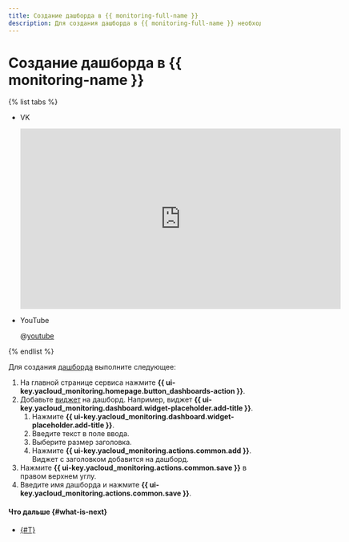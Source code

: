 ```yaml
---
title: Создание дашборда в {{ monitoring-full-name }}
description: Для создания дашборда в {{ monitoring-full-name }} необходимо на главной странице сервиса нажать на Создать дашборд. Добавьте виджет на дашборд. Нажмите Заголовок в блоке Добавить виджет, или нажмите Добавить в заголовке дашборда, а затем Заголовок. Введите текст в поле ввода. Выберите размер заголовка. Нажмите Добавить. Виджет с заголовком добавится на дашборд. Нажмите Сохранить в правом верхнем углу. Введите имя дашборда и нажмите Сохранить.
---
```


# Создание дашборда в {{ monitoring-name }}


{% list tabs %}

- VK

  <iframe src="https://vk.com/video_ext.php?oid=-200452713&id=456239454&hash=525f019554ae17fd" width="640" height="360" frameborder="0" allowfullscreen="1" allow="autoplay; encrypted-media; fullscreen; picture-in-picture"></iframe>

- YouTube

  @[youtube](https://youtu.be/TvLdfcPCOHw)

{% endlist %}




Для создания [дашборда](../../concepts/visualization/dashboard.md) выполните следующее:

1. На главной странице сервиса нажмите **{{ ui-key.yacloud_monitoring.homepage.button_dashboards-action }}**.
1. Добавьте [виджет](../../concepts/visualization/widget.md) на дашборд. Например, виджет **{{ ui-key.yacloud_monitoring.dashboard.widget-placeholder.add-title }}**.
    1. Нажмите **{{ ui-key.yacloud_monitoring.dashboard.widget-placeholder.add-title }}**.
    1. Введите текст в поле ввода.
    1. Выберите размер заголовка.
    1. Нажмите **{{ ui-key.yacloud_monitoring.actions.common.add }}**. Виджет с заголовком добавится на дашборд.
1. Нажмите **{{ ui-key.yacloud_monitoring.actions.common.save }}** в правом верхнем углу.
1. Введите имя дашборда и нажмите **{{ ui-key.yacloud_monitoring.actions.common.save }}**.


#### Что дальше {#what-is-next}
- [{#T}](add-widget.md)
